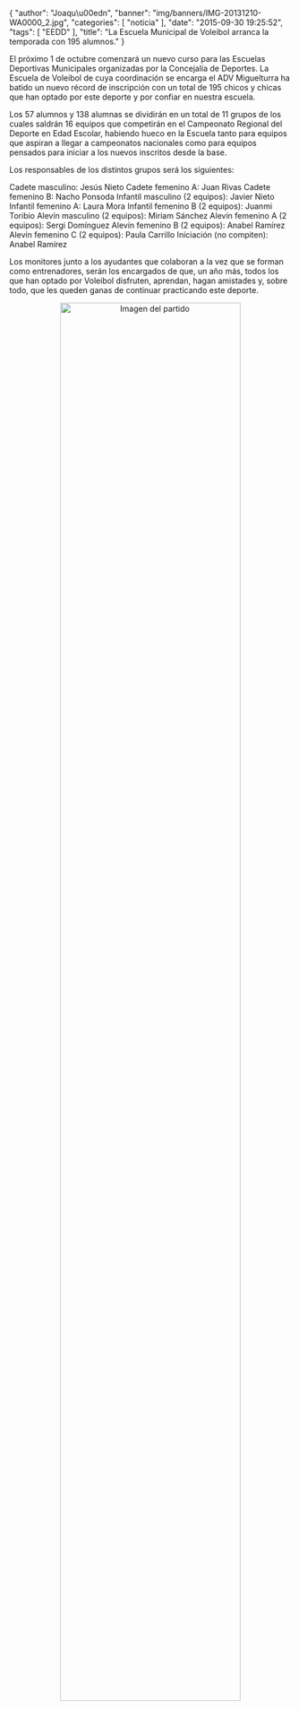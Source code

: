 {
  "author": "Joaqu\u00edn", 
  "banner": "img/banners/IMG-20131210-WA0000_2.jpg", 
  "categories": [
    "noticia"
  ], 
  "date": "2015-09-30 19:25:52", 
  "tags": [
    "EEDD"
  ], 
  "title": "La Escuela Municipal de Voleibol arranca la temporada con 195 alumnos."
}

El próximo 1 de octubre comenzará un nuevo curso para las Escuelas Deportivas Municipales organizadas por la Concejalía de Deportes. La Escuela de Voleibol de cuya coordinación se encarga el ADV Miguelturra ha batido un nuevo récord de inscripción con un total de 195 chicos y chicas que han optado por este deporte y por confiar en nuestra escuela. 

Los 57 alumnos y 138 alumnas se dividirán en un total de 11 grupos de los cuales saldrán 16 equipos que competirán en el Campeonato Regional del Deporte en Edad Escolar, habiendo hueco en la Escuela tanto para equipos que aspiran a llegar a campeonatos nacionales como para equipos pensados para iniciar a los nuevos inscritos desde la base.

Los responsables de los distintos grupos será los siguientes:

Cadete masculino: Jesús Nieto
Cadete femenino A: Juan Rivas
Cadete femenino B: Nacho Ponsoda
Infantil masculino (2 equipos): Javier Nieto
Infantil femenino A: Laura Mora
Infantil femenino B (2 equipos): Juanmi Toribio
Alevín masculino (2 equipos): Miriam Sánchez
Alevín femenino A (2 equipos): Sergi Domínguez
Alevín femenino B (2 equipos): Anabel Ramírez
Alevín femenino C (2 equipos): Paula Carrillo
Iniciación (no compiten): Anabel Ramírez

Los monitores junto a los ayudantes que colaboran a la vez que se forman como entrenadores, serán los encargados de que, un año más, todos los que han optado por Voleibol disfruten, aprendan, hagan amistades y, sobre todo, que les queden ganas de continuar practicando este deporte.

<center>
<a target="_new" href="http://www.advmiguelturra.org/img/banners/IMG-20131210-WA0000_2.jpg"> 
<img alt="Imagen del partido" width="80%" align="center" src="http://www.advmiguelturra.org/img/banners/IMG-20131210-WA0000_2.jpg"/> </a> </center>

